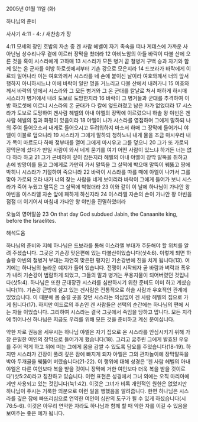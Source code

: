 2005년 01월 11일 (화)

하나님의 준비



사사기 4:11 - 4: / 새찬송가  장


4:11 모세의 장인 호밥의 자손 중 겐 사람 헤벨이 자기 족속을 떠나 게데스에 가까운 사아난님 상수리나무 곁에 이르러 장막을 쳤더라 12 아비노암의 아들 바락이 다볼 산에 오른 것을 혹이 시스라에게 고하매 13 시스라가 모든 병거 곧 철병거 구백 승과 자기와 함께 있는 온 군사를 이방 하로셋에서부터 기손 강으로 모은지라 14 드보라가 바락에게 이르되 일어나라 이는 여호와께서 시스라를 네 손에 붙이신 날이라 여호와께서 너의 앞서 행하지 아니하시느냐 이에 바락이 일만 명을 거느리고 다볼 산에서 내려가니 15 여호와께서 바락의 앞에서 시스라와 그 모든 병거와 그 온 군대를 칼날로 쳐서 패하게 하시매 시스라가 병거에서 내려 도보로 도망한지라 16 바락이 그 병거들과 군대를 추격하여 이방 하로셋에 이르니 시스라의 온 군대가 다 칼에 엎드러졌고 남은 자가 없었더라 17 시스라가 도보로 도망하여 겐사람 헤벨의 아내 야엘의 장막에 이르렀으니 하솔 왕 야빈은 겐 사람 헤벨의 집과 화평이 있음이라 18 야엘이 나가 시스라를 영접하며 그에게 말하되 나의 주여 들어오소서 내게로 들어오시고 두려워하지 마소서 하매 그 장막에 들어가니 야엘이 이불로 덮으니라 19 시스라가 그에게 말하되 청하노니 내게 물을 조금 마시우라 내가 목이 마르도다 하매 젖부대를 열어 그에게 마시우고 그를 덮으니 20 그가 또 가로되 장막문에 섰다가 만일 사람이 와서 네게 묻기를 여기 어떤 사람이 있느냐 하거든 너는 없다 하라 하고 21 그가 곤비하여 깊이 잠든지라 헤벨의 아내 야엘이 장막 말뚝을 취하고 손에 방망이를 들고 그에게로 가만히 가서 말뚝을 그 살쩍에 박으매 말뚝이 꿰뚫고 땅에 박히니 시스라가 기절하여 죽으니라 22 바락이 시스라를 따를 때에 야엘이 나가서 그를 맞아 가로되 오라 내가 너의 찾는 사람을 네게 보이리라 바락이 그에게 들어가 보니 시스라가 죽어 누웠고 말뚝은 그 살쩍에 박혔더라 23 이와 같이 이 날에 하나님이 가나안 왕 야빈을 이스라엘 자손 앞에 패하게 하신지라 24 이스라엘 자손의 손이 가나안 왕 야빈을 점점 더 이기어서 마침내 가나안 왕 야빈을 진멸하였더라

오늘의 영어말씀
23 On that day God subdued Jabin, the Canaanite king, before the Israelites.

해석도움





하나님의 준비와 지혜
하나님은 드보라를 통해 이스라엘 부대가 주둔해야 할 위치를 알려 주셨습니다. 그곳은 기손강 맞은편에 있는 다볼산이었습니다(삿4:6). 이렇게 되면 하솔왕 야빈의 철병거 부대는 자연히 맞은편 평지인 기손강변에 진을 치게 됩니다(13). 여기에는 하나님의 놀라운 예지가 들어 있습니다. 전쟁이 시작되자 곧 바람과 벼락과 폭우가 내려 기손강이 범람하게 되었고, 그들의 말과 병거는 무용지물이 되어버렸던 것입니다(삿5:4). 하나님은 또한 군대장관 시스라를 심판하시기 위한 준비도 이미 하고 계셨습니다(11). 기손강 근방에 살고 있는 겐사람은 전통적으로 하솔 사람과 우호적인 관계에 있었습니다. 이 때문에 몸 숨길 곳을 찾던 시스라는 의심없이 겐 사람 헤벨의 집으로 가게 됩니다(17). 하지만 이드로의 후손인 겐 사람들은 선택의 순간에는 하나님의 편에 서는 자들 이었습니다. 그리하여 시스라는 결국 그곳에서 죽임을 당하고 맙니다. 모든 지각에 뛰어나신 하나님은 지금도 우리를 위해 모든 것을 준비하고 계신 분이십니다.   

약한 자로 권능을 세우시는 하나님
야엘은 자기 집으로 온 시스라를 안심시키기 위해 가장 은밀한 여인의 장막으로 들어가게 했습니다(18). 그리고 굶주린 그에게 발효된 우유를 주어 먹게  하고 위에 떠는 그에게 몸을 감쌀 수 있도록 담요를 주었습니다(18-19). 하지만 시스라가 긴장이 풀려 깊은 잠에 빠지게 되자 야엘은 그의 관자놀이에 장막말뚝을 박아 두개골을 꿰뚫어 버렸습니다(21-22). 이 행위에 대해 성경은 '겐 사람 헤벨의 아내 야엘은 다른 여인보다 복을 받을 것이니 장막에 거한 여인보다 더욱 복을 받을 것이로다'(삿5:24)라고 칭찬하고 있습니다. 이런 표현은 성경에서 그녀 외에는 오직 마리아에게만 사용되고 있는 것입니다(눅1:42). 이것은 그녀가 비록 개인적인 원한은 없었지만 하나님이 주시는 거룩한 의분으로 이런 일을 행했음을 알려줍니다. 한편 하나님은 시스라를 깊은 잠에 빠뜨리심으로 연약한 여인이 심판의 도구가 될 수 있게 하셨습니다(시76:5-6). 이것은 아무리 연약한 자라도 하나님과 함께 할 때 악한 자를 이길 수 있음을 보여주는 좋은 예가 됩니다.